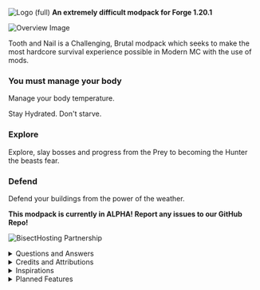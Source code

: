 ![Logo (full)](https://cdn.modrinth.com/data/cached_images/7d4d97026607e3c7db2a902c3ff711d944301798.webp)
**An extremely difficult modpack for Forge 1.20.1**

![Overview Image](https://cdn.modrinth.com/data/cached_images/339168810140a4e226773c07bf0ced716fa83f0a.webp)

Tooth and Nail is a Challenging, Brutal modpack which seeks to make the most hardcore survival experience possible in Modern MC with the use of mods.

### You must manage your body
Manage your body temperature.

Stay Hydrated.
Don't starve.

### Explore

Explore, slay bosses and progress from the Prey to becoming the Hunter the beasts fear.

### Defend

Defend your buildings from the power of the weather.

**This modpack is currently in ALPHA! Report any issues to our GitHub Repo!**

![BisectHosting Partnership](https://cdn.modrinth.com/data/cached_images/4ade1a236b2bc8535047036efc35ca9b5e976035.webp)

<details>
<summary>Questions and Answers</summary>

### Port to Fabric/Quilt?
No. Logistically impossible.
### Port to Neoforge?
Probably in the future.
### Is the difficulty configurable?
Yes. Feel free to leave it to your own liking. The modpack is intended to be Brutal and Unforgiving however, so change at your own detriment.
### When will X version release?
Any update will release when it is considered ready.


</details>


</details>


<details>
<summary>Credits and Attributions</summary>

- omoso, Lead Developer/Maintainer, Manager
- serpo, Developer/Maintainer
- CasuallyJack, Playtester
- KillerZedBoss, Playtester

</details>


<details>
<summary>Inspirations</summary>

- Tooth and Nail was heavily inspired by RLCraft, Aged and BetterMC

</details>


<details>
<summary>Planned Features</summary>

- A Questline/Campaign

</details>





